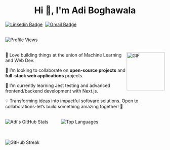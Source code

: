 <h1 align="center">Hi 👋, I'm Adi Boghawala</h1>

[![Linkedin Badge](https://img.shields.io/badge/linkedin%20-%230077B5.svg?&style=for-the-badge&logo=linkedin&logoColor=white)][linkedin]&nbsp;
[![Gmail Badge](https://img.shields.io/badge/-gmail-EA4335?style=for-the-badge&logo=Gmail&logoColor=white)][mail]
<br><br>

![Profile Views](https://komarev.com/ghpvc/?username=Adi-204)
<br><br>

<img align="right" height="120px" alt="GIF" src="https://media.giphy.com/media/zVb0n3YCIAFLTxOsd5/giphy.gif" />


🤖 Love building things at the union of Machine Learning and Web Dev.

👯 I’m looking to collaborate on **open-source projects** and **full-stack web applications** projects.

🌱 I’m currently learning Jest testing and advanced frontend/backend development with Next.js.

💡 Transforming ideas into impactful software solutions. Open to collaborations-let’s build something amazing together! 🚀
<br><br>


<div style="display: flex;">
  <img src="https://github-readme-stats.vercel.app/api?username=Adi-204&show_icons=true" alt="Adi's GitHub Stats" style="margin-right: 40px;" />
  <img src="https://github-readme-stats.vercel.app/api/top-langs/?username=Adi-204&layout=compact" alt="Top Languages" />
</div>
<br><br>

![GitHub Streak](https://streak-stats.demolab.com/?user=Adi-204)  
<br><br>

[linkedin]: https://www.linkedin.com/in/adi-boghawala/
[mail]: mailto:boghawalaadi@gmail.com
